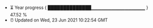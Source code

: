 - ⏳ Year progress { ██████████████▁▁▁▁▁▁▁▁▁▁▁▁▁▁▁▁ } 47.52 %
- ⏰ Updated on Wed, 23 Jun 2021 10:22:54 GMT

